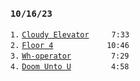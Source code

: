 ### `10/16/23`
`1.` [`Cloudy Elevator`](cloudy-elevator.mp3)     `7:33`  
`2.` [`Floor 4`](floor-4.mp3)          `10:46`  
`3.` [`Wh-operator`](wh-operator.mp3)       `7:29`  
`4.` [`Doom Unto U`](doom-unto-u.mp3)       `4:58`
